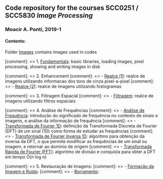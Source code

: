 ## Code repository for the courses SCC0251 / SCC5830 *Image Processing*
### Moacir A. Ponti, 2019-1

#### Contents:
Folder [Images](./images) contains images used in codes

[comment]: <> 1. [Fundamentals](./01_fundamentals.ipynb): basic libraries, loading images, pixel processing, showing and writing images in disk

[comment]: <> 2. Enhancement
[comment]: <> - [Realce (1)](./02_enhancement_pixel.ipynb): realce de imagens utilizando informacao dos tons de cinza pixel-a-pixel
[comment]: <> - [Realce (2)](./02b_enhancement_histogram.ipynb): realce de imagens utilizando histogramas

[comment]: <> 3. Filtragem Espacial
[comment]: <> - [Filtragem](./03_filtering.ipynb): realce de imagens utilizando filtros espaciais

[comment]: <> 4. Análise de Frequências
[comment]: <> - [Análise de Frequência](./04_frequency_analysis.ipynb): introdução do significado de frequência no contexto de sinais e imagens, e análise da informação de frequência
[comment]: <> - [Transformada de Fourier 1D](./04b_fourier_transform_1d.ipynb): definição da Transformada Discreta de Fourier (DFT) de um sinal (1D) como forma de estudar as frequências
[comment]: <> - [Transformada de Fourier Inversa 1D](./04c_inverse_fourier_transform_1d.ipynb): algoritmo para obtenção da inversa da DFT, o que permite modificar as frequências de um sinal ou imagem, e retornar ao domínio de origem
[comment]: <> - [Transformada Rápida de Fourier (FFT)](./04d_fourier_transform_fft.ipynb): algoritmo de divisão e conquista para obter a DFT em tempo O(n log n)

[comment]: <> 5. Restauração de Imagens:
[comment]: <> - [Formação da Imagem e Ruído](./05a_restoration_noise.ipynb):
[comment]: <> - [Borramento](./05b_restoration_blur.ipynb):






	
